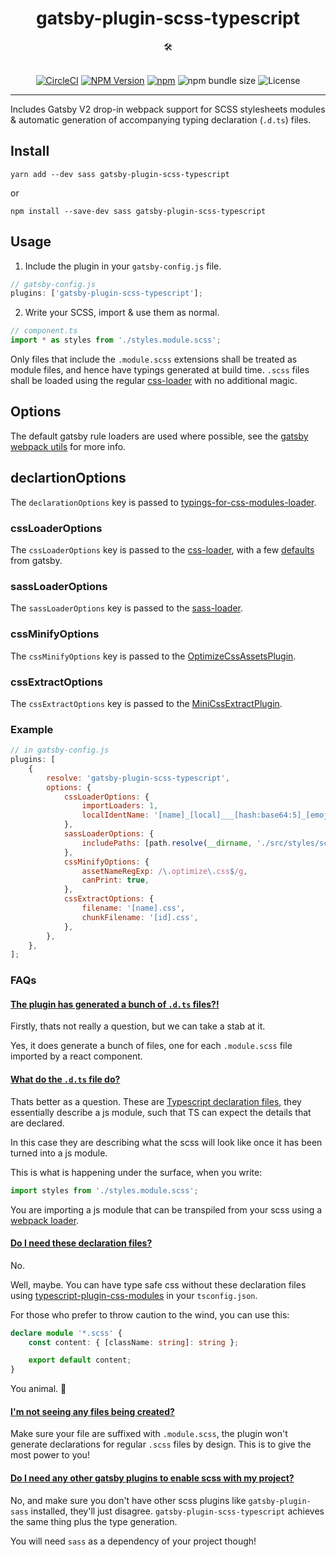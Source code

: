 <div align="center">
  <h1>gatsby-plugin-scss-typescript</h1>
  🛠️
</div>

<br />

<p align="center">
    <a href="https://circleci.com/gh/Debens/gatsby-plugin-scss-typescript"><img src="https://circleci.com/gh/Debens/gatsby-plugin-scss-typescript.svg?style=shield&circle-token=2d506be7c3ec07e440056881ce5c376f7618f214)" alt="CircleCI"/></a>
    <a href="https://www.npmjs.com/package/gatsby-plugin-scss-typescript"><img src="https://img.shields.io/npm/v/gatsby-plugin-scss-typescript.svg" alt="NPM Version" /></a>
    <a href="https://www.npmjs.com/package/gatsby-plugin-scss-typescript"><img src="https://img.shields.io/npm/dw/gatsby-plugin-scss-typescript.svg" alt="npm" /></a>
    <img src="https://img.shields.io/bundlephobia/min/gatsby-plugin-scss-typescript.svg" alt="npm bundle size" />
    <img src="https://img.shields.io/npm/l/gatsby-plugin-scss-typescript.svg" alt="License" />
</p>

<hr />

Includes Gatsby V2 drop-in webpack support for SCSS stylesheets modules & automatic generation of accompanying typing declaration (`.d.ts`) files.

## Install

`yarn add --dev sass gatsby-plugin-scss-typescript`

or

`npm install --save-dev sass gatsby-plugin-scss-typescript`

## Usage

1.  Include the plugin in your `gatsby-config.js` file.

```javascript
// gatsby-config.js
plugins: ['gatsby-plugin-scss-typescript'];
```

2.  Write your SCSS, import & use them as normal.

```javascript
// component.ts
import * as styles from './styles.module.scss';
```

Only files that include the `.module.scss` extensions shall be treated as module files, and hence have typings generated at build time. `.scss` files shall be loaded using the regular [css-loader](https://github.com/webpack-contrib/css-loader) with no additional magic.

## Options

The default gatsby rule loaders are used where possible, see the [gatsby webpack utils](https://github.com/gatsbyjs/gatsby/blob/0deda7b5646b3eb8db1b1873faf13553311c4878/packages/gatsby/src/utils/webpack-utils.js) for more info.

## declartionOptions

The `declarationOptions` key is passed to [typings-for-css-modules-loader](https://github.com/TeamSupercell/typings-for-css-modules-loader#options).

### cssLoaderOptions

The `cssLoaderOptions` key is passed to the [css-loader](https://github.com/webpack-contrib/css-loader), with a few [defaults](https://github.com/gatsbyjs/gatsby/blob/0deda7b5646b3eb8db1b1873faf13553311c4878/packages/gatsby/src/utils/webpack-utils.js#L392-L403) from gatsby.

### sassLoaderOptions

The `sassLoaderOptions` key is passed to the [sass-loader](https://github.com/webpack-contrib/sass-loader).

### cssMinifyOptions

The `cssMinifyOptions` key is passed to the [OptimizeCssAssetsPlugin](https://github.com/NMFR/optimize-css-assets-webpack-plugin).

### cssExtractOptions

The `cssExtractOptions` key is passed to the [MiniCssExtractPlugin](https://github.com/gatsbyjs/gatsby/blob/0deda7b5646b3eb8db1b1873faf13553311c4878/packages/gatsby/src/utils/webpack-utils.js#L482-L487).

### Example

```javascript
// in gatsby-config.js
plugins: [
    {
        resolve: 'gatsby-plugin-scss-typescript',
        options: {
            cssLoaderOptions: {
                importLoaders: 1,
                localIdentName: '[name]_[local]___[hash:base64:5]_[emoji:1]',
            },
            sassLoaderOptions: {
                includePaths: [path.resolve(__dirname, './src/styles/scss')],
            },
            cssMinifyOptions: {
                assetNameRegExp: /\.optimize\.css$/g,
                canPrint: true,
            },
            cssExtractOptions: {
                filename: '[name].css',
                chunkFilename: '[id].css',
            },
        },
    },
];
```

### FAQs

#### <u>The plugin has generated a bunch of `.d.ts` files?!</u>

Firstly, thats not really a question, but we can take a stab at it.

Yes, it does generate a bunch of files, one for each `.module.scss` file imported by a react component.

#### <u>What do the `.d.ts` file do?</u>

Thats better as a question. These are [Typescript declaration files](https://microsoft.github.io/TypeScript-New-Handbook/chapters/type-declarations/), they essentially describe a js module, such that TS can expect the details that are declared.

In this case they are describing what the scss will look like once it has been turned into a js module.

This is what is happening under the surface, when you write:

```ts
import styles from './styles.module.scss';
```

You are importing a js module that can be transpiled from your scss using a [webpack loader](https://webpack.js.org/loaders/).

#### <u>Do I need these declaration files?</u>

No.

Well, maybe. You can have type safe css without these declaration files using [typescript-plugin-css-modules](https://github.com/mrmckeb/typescript-plugin-css-modules) in your `tsconfig.json`.

For those who prefer to throw caution to the wind, you can use this:

```ts
declare module '*.scss' {
    const content: { [className: string]: string };

    export default content;
}
```

You animal. 🦁

#### <u>I'm not seeing any files being created?</u><a name="no_files"></a>

Make sure your file are suffixed with `.module.scss`, the plugin won't generate declarations for regular `.scss` files by design. This is to give the most power to you!

#### <u>Do I need any other gatsby plugins to enable scss with my project?</u>

No, and make sure you don't have other scss plugins like `gatsby-plugin-sass` installed, they'll just disagree. `gatsby-plugin-scss-typescript` achieves the same thing plus the type generation.

You will need `sass` as a dependency of your project though!
